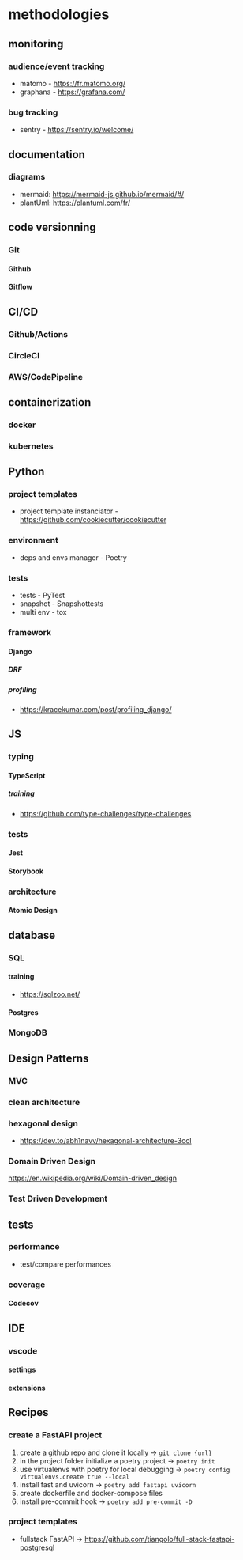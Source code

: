 # methodologies

## monitoring
### audience/event tracking
- matomo - https://fr.matomo.org/
- graphana - https://grafana.com/
### bug tracking
- sentry - https://sentry.io/welcome/

## documentation
### diagrams
- mermaid: https://mermaid-js.github.io/mermaid/#/
- plantUml: https://plantuml.com/fr/

## code versionning
### Git
#### Github
#### Gitflow

## CI/CD
### Github/Actions
### CircleCI
### AWS/CodePipeline

## containerization
### docker
### kubernetes

## Python
### project templates
- project template instanciator - https://github.com/cookiecutter/cookiecutter
### environment
- deps and envs manager - Poetry
### tests
- tests - PyTest
- snapshot - Snapshottests
- multi env - tox
### framework
#### Django
##### DRF
##### profiling
- https://kracekumar.com/post/profiling_django/

## JS
### typing
#### TypeScript
##### training
- https://github.com/type-challenges/type-challenges
### tests
#### Jest
#### Storybook
### architecture
#### Atomic Design

## database
### SQL
#### training
- https://sqlzoo.net/
#### Postgres
### MongoDB

## Design Patterns
### MVC
### clean architecture
### hexagonal design
- https://dev.to/abh1navv/hexagonal-architecture-3ocl
### Domain Driven Design
https://en.wikipedia.org/wiki/Domain-driven_design
### Test Driven Development

## tests
### performance
- test/compare performances
### coverage
#### Codecov

## IDE
### vscode
#### settings
#### extensions

## Recipes
### create a FastAPI project
1. create a github repo and clone it locally -> `git clone {url}`
2. in the project folder initialize a poetry project -> `poetry init`
3. use virtualenvs with poetry for local debugging -> `poetry config virtualenvs.create true --local`
4. install fast and uvicorn -> `poetry add fastapi uvicorn`
5. create dockerfile and docker-compose files
6. install pre-commit hook -> `poetry add pre-commit -D`
### project templates
- fullstack FastAPI -> https://github.com/tiangolo/full-stack-fastapi-postgresql

